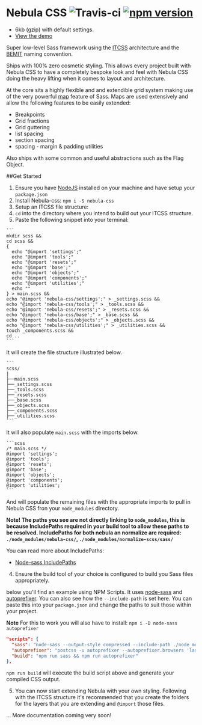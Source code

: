 # Nebula CSS ![Travis-ci](https://travis-ci.org/rbrtsmith/nebula-css.svg?branch=master) [![npm version](https://badge.fury.io/js/nebula-css.svg)](https://badge.fury.io/js/nebula-css)

* 6kb (gzip) with default settings.
* [View the demo](http://rbrtsmith.com/nebula-css/demo/)

Super low-level Sass framework using the [ITCSS](https://www.youtube.com/watch?v=1OKZOV-iLj4) architecture and the [BEMIT](http://csswizardry.com/2015/08/bemit-taking-the-bem-naming-convention-a-step-further/) naming convention.

Ships with 100% zero cosmetic styling.  This allows every project built with Nebula CSS to have a completely bespoke look and feel with Nebula CSS doing the heavy lifting when it comes to layout and architecture.

At the core sits a highly flexible and and extendible grid system making use of the very powerful [map](https://www.viget.com/articles/sass-maps-are-awesome) feature of Sass.
Maps are used extensively and allow the following features to be easily extended:
* Breakpoints
* Grid fractions
* Grid guttering
* list spacing
* section spacing
* spacing - margin & padding utilities

Also ships with some common and useful abstractions such as the Flag Object.

##Get Started
1. Ensure you have [NodeJS](https://nodejs.org/en/) installed on your machine and have setup your `package.json`
2. Install Nebula-css: `npm i -S nebula-css`
3. Setup an ITCSS file structure:
  1. `cd` into the directory where you intend to build out your ITCSS structure.
  2. Paste the following snippet into your terminal:

    ```
    mkdir scss &&
    cd scss &&
    {
      echo "@import 'settings';"
      echo "@import 'tools';"
      echo "@import 'resets';"
      echo "@import 'base';"
      echo "@import 'objects';"
      echo "@import 'components';"
      echo "@import 'utilities';"
      echo ""
    } > main.scss &&
    echo "@import 'nebula-css/settings';" > _settings.scss &&
    echo "@import 'nebula-css/tools';" > _tools.scss &&
    echo "@import 'nebula-css/resets';" > _resets.scss &&
    echo "@import 'nebula-css/base';" > _base.scss &&
    echo "@import 'nebula-css/objects';" > _objects.scss &&
    echo "@import 'nebula-css/utilities';" > _utilities.scss &&
    touch _components.scss &&
    cd ..
    ```
  It will create the file structure illustrated below.

    ```
    scss/
    |
    ├──main.scss
    ├──_settings.scss
    ├──_tools.scss
    ├──_resets.scss
    ├──_base.scss
    ├──_objects.scss
    ├──_components.scss
    ├──_utilities.scss
    ```
  It will also populate `main.scss` with the imports below.

    ```scss
    /* main.scss */
    @import 'settings';
    @import 'tools';
    @import 'resets';
    @import 'base';
    @import 'objects';
    @import 'components';
    @import 'utilities';
    ```
  And will populate the remaining files with the appropriate imports to pull in Nebula CSS fron your `node_modules` directory.

  **Note! The paths you see are not directly linking to `node_modules`, this is because IncludePaths required in your build tool to allow these paths to be resolved.  IncludePaths for both nebula an normalize are required: `./node_modules/nebula-css/`, `./node_modules/normalize-scss/sass/`**

  You can read more about IncludePaths:
   * [Node-sass IncludePaths](https://github.com/sass/node-sass#includepaths)

4. Ensure the build tool of your choice is configured to build you Sass files appropriately.  

  below you'll find an example using NPM Scripts.
  It uses [node-sass](https://github.com/sass/node-sass) and [autoprefixer](https://github.com/postcss/autoprefixer).  You can also see how the `--include-path` is set here.  You can paste this into your `package.json` and change the paths to suit those within your project.

  **Note** For this to work you will also have to install: `npm i -D node-sass autoprefixer`
  ```json
  "scripts": {
    "sass": "node-sass --output-style compressed --include-path ./node_modules/nebula-css/ --include-path ./node_modules/normalize-scss/sass/ -o dist src/scss/main.scss",
    "autoprefixer": "postcss -u autoprefixer --autoprefixer.browsers 'last 2 versions' 'ie 9-11' -r dist/main.css",
    "build": "npm run sass && npm run autoprefixer"
  },
  ```

  `npm run build` will execute the build script above and generate your compiled CSS output.

5.  You can now start extending Nebula with your own styling.  Following with the ITCSS structure it's recommended that you create the folders for the layers that you are extending and `@import` those files.

... More documentation coming very soon!
